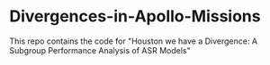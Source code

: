# Divergences-in-Apollo-Missions
This repo contains the code for "Houston we have a Divergence: A Subgroup Performance Analysis of ASR Models"
